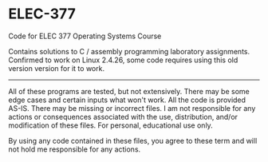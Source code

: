 # ELEC-377
Code for ELEC 377 Operating Systems Course 

Contains solutions to C / assembly programming laboratory assignments. Confirmed to work on Linux 2.4.26, some code requires using this old version version for it to work.

<hr>

All of these programs are tested, but not extensively. There may be some edge cases and certain inputs what won't work.
All the code is provided AS-IS. There may be missing or incorrect 
files. I am not responsible for any actions or consequences  associated 
with the use, distribution, and/or modification of these files. For 
personal, educational use only.

By using any code contained in these files, you agree to these term and will not hold me responsible for any actions.



